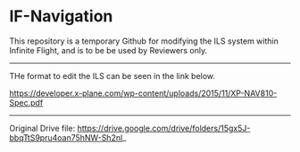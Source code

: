 # IF-Navigation

This repository is a temporary Github for modifying the ILS system within Infinite Flight, and is to be be used by Reviewers only.

---

THe format to edit the ILS can be seen in the link below.


https://developer.x-plane.com/wp-content/uploads/2015/11/XP-NAV810-Spec.pdf


---

Original Drive file:
https://drive.google.com/drive/folders/15gx5J-bbqTtS9pru4oan75hNW-Sh2nl_
